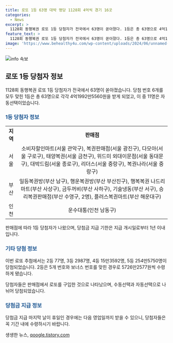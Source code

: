 ```yaml
---
title: 로또 1등 63명 대박 명당 1128회 4억씩 경기 16곳
categories:
  - News
excerpt: >
  1128회 동행복권 로또 1등 당첨자가 전국에서 63명이 쏟아졌다. 1등은 총 63명으로 4억1992만5560원을 받으며, 2등과 3등도 많은 인원이 나왔다. 이에 관한 자세한 정보와 각 지역의 당첨 판매점 목록을 확인할 수 있다. 1등 당첨자는 11명이 자동선택으로 나왔고 수동선택은 52명이다. 당첨금 지급 기한은 1년 이내로 주말일 경우 다음 영업일 까지 받을 수 있다.
feature_text: >
  1128회 동행복권 로또 1등 당첨자가 전국에서 63명이 쏟아졌다. 1등은 총 63명으로 4억1992만5560원을 받으며, 2등과 3등도 많은 인원이 나왔다. 이에 관한 자세한 정보와 각 지역의 당첨 판매점 목록을 확인할 수 있다. 1등 당첨자는 11명이 자동선택으로 나왔고 수동선택은 52명이다. 당첨금 지급 기한은 1년 이내로 주말일 경우 다음 영업일 까지 받을 수 있다.
image: 'https://www.behealthy4u.com/wp-content/uploads/2024/06/unnamed-file.png'
---
```


<p><img src="https://www.behealthy4u.com/wp-content/uploads/2024/06/unnamed-file.png" alt="info 속보" /></p>

<h2 data-ke-size="size26">로또 1등 당첨자 정보</h2>

<p data-ke-size="size16">1128회 동행복권 로또 1등 당첨자가 전국에서 63명이 쏟아졌습니다. 당첨 번호 6개를 모두 맞힌 1등은 총 63명으로 각각 4억1992만5560원을 받게 되었고, 이 중 11명은 자동선택이었습니다.</p>

<h3><b><span style="color: #1a5490;">1등 당첨자 정보</span></b></h3>

<table>
    <tr>
        <td style="text-align: center; height: 17px;"><b>지역</b></td>
        <td style="text-align: center; height: 17px;"><b>판매점</b></td>
    </tr>
    <tr>
        <td style="text-align: center; height: 17px;">서울</td>
        <td style="text-align: center; height: 17px;">소비자할인마트(서울 관악구), 복권판매점(서울 광진구), 다모아(서울 구로구), 태양복권(서울 금천구), 위드미 외대이문점(서울 동대문구), 대박드림(서울 종로구), 리더스(서울 중랑구), 복권나라(서울 중랑구)</td>
    </tr>
    <tr>
        <td style="text-align: center; height: 17px;">부산</td>
        <td style="text-align: center; height: 17px;">일등복권방(부산 남구), 행운복권방(부산 부산진구), 행복복권 나드리마트(부산 사상구), 금두꺼비(부산 사하구), 기술냉동(부산 서구), 승리복권판매점(부산 수영구, 2명), 플러스복권마트(부산 해운대구)</td>
    </tr>
    <tr>
        <td style="text-align: center; height: 17px;">인천</td>
        <td style="text-align: center; height: 17px;">운수대통(인천 남동구)</td>
    </tr>
</table>

<p data-ke-size="size16">판매점에 따라 1등 당첨자가 나왔으며, 당첨금 지급 기한은 지급 개시일로부터 1년 이내입니다.</p>

<h3><b><span style="color: #1a5490;">기타 당첨 정보</span></b></h3>

<p data-ke-size="size16">이번 로또 추첨에서는 2등 77명, 3등 2987명, 4등 15만3592명, 5등 254만5750명이 당첨되었습니다. 2등은 5개 번호와 보너스 번호를 맞힌 경우로 5726만2577원씩 수령하게 됐습니다.</p>

<p data-ke-size="size16">당첨자들은 판매점에서 로또를 구입한 것으로 나타났으며, 수동선택과 자동선택으로 나뉘어 당첨되었습니다.</p>

<h3><b><span style="color: #1a5490;">당첨금 지급 정보</span></b></h3>

<p data-ke-size="size16">당첨금 지급 마지막 날이 휴일인 경우에는 다음 영업일까지 받을 수 있으니, 당첨자들은 꼭 기간 내에 수령하시기 바랍니다.</p>
생생한 뉴스, <a href="https://qoogle.tistory.com" rel="dofollow">qoogle.tistory.com</a>


